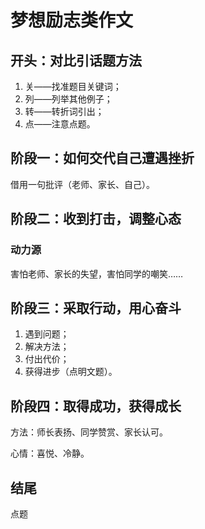 # 梦想励志类作文

## 开头：对比引话题方法

1. 关——找准题目关键词；
2. 列——列举其他例子；
3. 转——转折词引出；
4. 点——注意点题。

## 阶段一：如何交代自己遭遇挫折

借用一句批评（老师、家长、自己）。

## 阶段二：收到打击，调整心态

### 动力源

害怕老师、家长的失望，害怕同学的嘲笑……

## 阶段三：采取行动，用心奋斗

1. 遇到问题；
2. 解决方法；
3. 付出代价；
4. 获得进步（点明文题）。

## 阶段四：取得成功，获得成长

方法：师长表扬、同学赞赏、家长认可。

心情：喜悦、冷静。

## 结尾

点题
